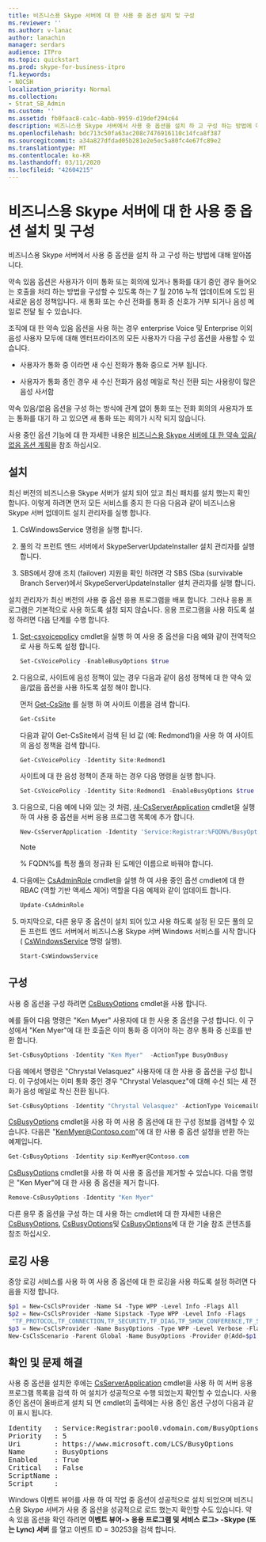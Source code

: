 ```yaml
---
title: 비즈니스용 Skype 서버에 대 한 사용 중 옵션 설치 및 구성
ms.reviewer: ''
ms.author: v-lanac
author: lanachin
manager: serdars
audience: ITPro
ms.topic: quickstart
ms.prod: skype-for-business-itpro
f1.keywords:
- NOCSH
localization_priority: Normal
ms.collection:
- Strat_SB_Admin
ms.custom: ''
ms.assetid: fb0faac8-ca1c-4abb-9959-d19def294c64
description: 비즈니스용 Skype 서버에서 사용 중 옵션을 설치 하 고 구성 하는 방법에 대해 알아봅니다.
ms.openlocfilehash: bdc713c50fa63ac208c7476916110c14fca8f387
ms.sourcegitcommit: a34a827dfdad05b281e2e5ec5a80fc4e67fc89e2
ms.translationtype: MT
ms.contentlocale: ko-KR
ms.lasthandoff: 03/11/2020
ms.locfileid: "42604215"
---
```

# <a name="install-and-configure-busy-options-for-skype-for-business-server"></a>비즈니스용 Skype 서버에 대 한 사용 중 옵션 설치 및 구성

비즈니스용 Skype 서버에서 사용 중 옵션을 설치 하 고 구성 하는 방법에 대해 알아봅니다.

약속 있음 옵션은 사용자가 이미 통화 또는 회의에 있거나 통화를 대기 중인 경우 들어오는 호출을 처리 하는 방법을 구성할 수 있도록 하는 7 월 2016 누적 업데이트에 도입 된 새로운 음성 정책입니다. 새 통화 또는 수신 전화를 통화 중 신호가 거부 되거나 음성 메일로 전달 될 수 있습니다.

조직에 대 한 약속 있음 옵션을 사용 하는 경우 enterprise Voice 및 Enterprise 이외 음성 사용자 모두에 대해 엔터프라이즈의 모든 사용자가 다음 구성 옵션을 사용할 수 있습니다.

- 사용자가 통화 중 이라면 새 수신 전화가 통화 중으로 거부 됩니다.

- 사용자가 통화 중인 경우 새 수신 전화가 음성 메일로 착신 전환 되는 사용량이 많은 음성 사서함

약속 있음/없음 옵션을 구성 하는 방식에 관계 없이 통화 또는 전화 회의의 사용자가 또는 통화를 대기 하 고 있으면 새 통화 또는 회의가 시작 되지 않습니다.

사용 중인 옵션 기능에 대 한 자세한 내용은 [비즈니스용 Skype 서버에 대 한 약속 있음/없음 옵션 계획](../../plan-your-deployment/enterprise-voice-solution/busy-options.md)을 참조 하십시오.

## <a name="install"></a>설치

최신 버전의 비즈니스용 Skype 서버가 설치 되어 있고 최신 패치를 설치 했는지 확인 합니다. 이렇게 하려면 먼저 모든 서비스를 중지 한 다음 다음과 같이 비즈니스용 Skype 서버 업데이트 설치 관리자를 실행 합니다.

1. CsWindowsService 명령을 실행 합니다.

2. 풀의 각 프런트 엔드 서버에서 SkypeServerUpdateInstaller 설치 관리자를 실행 합니다.

3. SBS에서 장애 조치 (failover) 지원을 확인 하려면 각 SBS (Sba (survivable Branch Server)에서 SkypeServerUpdateInstaller 설치 관리자를 실행 합니다.

설치 관리자가 최신 버전의 사용 중 옵션 응용 프로그램을 배포 합니다. 그러나 응용 프로그램은 기본적으로 사용 하도록 설정 되지 않습니다. 응용 프로그램을 사용 하도록 설정 하려면 다음 단계를 수행 합니다.

1. [Set-csvoicepolicy](https://docs.microsoft.com/powershell/module/skype/set-csvoicepolicy?view=skype-ps) cmdlet을 실행 하 여 사용 중 옵션을 다음 예와 같이 전역적으로 사용 하도록 설정 합니다.

   ```powershell
   Set-CsVoicePolicy -EnableBusyOptions $true
   ```

2. 다음으로, 사이트에 음성 정책이 있는 경우 다음과 같이 음성 정책에 대 한 약속 있음/없음 옵션을 사용 하도록 설정 해야 합니다.

    먼저 [Get-CsSite](https://docs.microsoft.com/powershell/module/skype/get-cssite?view=skype-ps) 를 실행 하 여 사이트 이름을 검색 합니다.

   ```powershell
   Get-CsSite
   ```

    다음과 같이 Get-CsSite에서 검색 된 Id 값 (예: Redmond1)을 사용 하 여 사이트의 음성 정책을 검색 합니다.

   ```powershell
   Get-CsVoicePolicy -Identity Site:Redmond1
   ```

    사이트에 대 한 음성 정책이 존재 하는 경우 다음 명령을 실행 합니다.

   ```powershell
   Set-CsVoicePolicy -Identity Site:Redmond1 -EnableBusyOptions $true
   ```

3. 다음으로, 다음 예에 나와 있는 것 처럼, [새-CsServerApplication](https://docs.microsoft.com/powershell/module/skype/new-csserverapplication?view=skype-ps) cmdlet을 실행 하 여 사용 중 옵션을 서버 응용 프로그램 목록에 추가 합니다.

   ```powershell
   New-CsServerApplication -Identity 'Service:Registrar:%FQDN%/BusyOptions' -Uri http://www.microsoft.com/LCS/BusyOptions -Critical $False -Enabled $True -Priority (Get-CsServerApplication -Identity 'Service:Registrar:%FQDN%/UserServices').Priority
   ```

    > [!NOTE]
    > % FQDN%를 특정 풀의 정규화 된 도메인 이름으로 바꿔야 합니다.

4. 다음에는 [CsAdminRole](https://docs.microsoft.com/powershell/module/skype/update-csadminrole?view=skype-ps) cmdlet을 실행 하 여 사용 중인 옵션 cmdlet에 대 한 RBAC (역할 기반 액세스 제어) 역할을 다음 예제와 같이 업데이트 합니다.

   ```powershell
   Update-CsAdminRole
   ```

5. 마지막으로, 다른 용무 중 옵션이 설치 되어 있고 사용 하도록 설정 된 모든 풀의 모든 프런트 엔드 서버에서 비즈니스용 Skype 서버 Windows 서비스를 시작 합니다 ( [CsWindowsService](https://docs.microsoft.com/powershell/module/skype/start-cswindowsservice?view=skype-ps) 명령 실행).

   ```powershell
   Start-CsWindowsService
   ```

## <a name="configure"></a>구성

사용 중 옵션을 구성 하려면 [CsBusyOptions](https://technet.microsoft.com/library/8ffbb832-3e55-4d6c-9a7c-5ce2df22de2e.aspx) cmdlet을 사용 합니다.

예를 들어 다음 명령은 "Ken Myer" 사용자에 대 한 사용 중 옵션을 구성 합니다. 이 구성에서 "Ken Myer"에 대 한 호출은 이미 통화 중 이어야 하는 경우 통화 중 신호를 반환 합니다.

```powershell
Set-CsBusyOptions -Identity "Ken Myer"  -ActionType BusyOnBusy
```

다음 예에서 명령은 "Chrystal Velasquez" 사용자에 대 한 사용 중 옵션을 구성 합니다. 이 구성에서는 이미 통화 중인 경우 "Chrystal Velasquez"에 대해 수신 되는 새 전화가 음성 메일로 착신 전환 됩니다.

```powershell
Set-CsBusyOptions -Identity "Chrystal Velasquez" -ActionType VoicemailOnBusy
```

[CsBusyOptions](https://technet.microsoft.com/library/ff0e3b1c-c41d-41e4-9468-0cb057aef9fb.aspx) cmdlet을 사용 하 여 사용 중 옵션에 대 한 구성 정보를 검색할 수 있습니다. 다음은 "KenMyer@Contoso.com"에 대 한 사용 중 옵션 설정을 반환 하는 예제입니다.

```powershell
Get-CsBusyOptions -Identity sip:KenMyer@Contoso.com
```

[CsBusyOptions](https://technet.microsoft.com/library/159e5931-10f1-4226-bcc4-38548f88f0d4.aspx) cmdlet을 사용 하 여 사용 중 옵션을 제거할 수 있습니다. 다음 명령은 "Ken Myer"에 대 한 사용 중 옵션을 제거 합니다.

```powershell
Remove-CsBusyOptions -Identity "Ken Myer"
```

다른 용무 중 옵션을 구성 하는 데 사용 하는 cmdlet에 대 한 자세한 내용은 [CsBusyOptions](https://technet.microsoft.com/library/8ffbb832-3e55-4d6c-9a7c-5ce2df22de2e.aspx), [CsBusyOptions](https://technet.microsoft.com/library/ff0e3b1c-c41d-41e4-9468-0cb057aef9fb.aspx)및 [CsBusyOptions](https://technet.microsoft.com/library/159e5931-10f1-4226-bcc4-38548f88f0d4.aspx)에 대 한 기술 참조 콘텐츠를 참조 하십시오.

## <a name="enable-logging"></a>로깅 사용

중앙 로깅 서비스를 사용 하 여 사용 중 옵션에 대 한 로깅을 사용 하도록 설정 하려면 다음을 지정 합니다.

```powershell
$p1 = New-CsClsProvider -Name S4 -Type WPP -Level Info -Flags All
$p2 = New-CsClsProvider -Name Sipstack -Type WPP -Level Info -Flags
 "TF_PROTOCOL,TF_CONNECTION,TF_SECURITY,TF_DIAG,TF_SHOW_CONFERENCE,TF_SHOW_ALLREQUESTS,TF_SHOW_ALLSIPHEADERS" -Role Registrar
$p3 = New-CsClsProvider -Name BusyOptions -Type WPP -Level Verbose -Flags All
New-CsClsScenario -Parent Global -Name BusyOptions -Provider @{Add=$p1,$p2,$p3}
```

## <a name="verify-and-troubleshoot"></a>확인 및 문제 해결

사용 중 옵션을 설치한 후에는 [CsServerApplication](https://docs.microsoft.com/powershell/module/skype/get-csserverapplication?view=skype-ps) cmdlet을 사용 하 여 서버 응용 프로그램 목록을 검색 하 여 설치가 성공적으로 수행 되었는지 확인할 수 있습니다. 사용 중인 옵션이 올바르게 설치 되 면 cmdlet의 출력에는 사용 중인 옵션 구성이 다음과 같이 표시 됩니다.

<pre>
Identity   : Service:Registrar:pool0.vdomain.com/BusyOptions
Priority   : 5
Uri        : https://www.microsoft.com/LCS/BusyOptions
Name       : BusyOptions
Enabled    : True
Critical   : False
ScriptName :
Script     :
</pre>

Windows 이벤트 뷰어를 사용 하 여 작업 중 옵션이 성공적으로 설치 되었으며 비즈니스용 Skype 서버가 사용 중 옵션을 성공적으로 로드 했는지 확인할 수도 있습니다. 약속 있음 옵션을 확인 하려면 **이벤트 뷰어-\> 응용 프로그램 및 서비스 로그\> -Skype (또는 Lync) 서버** 를 열고 이벤트 ID = 30253을 검색 합니다.
